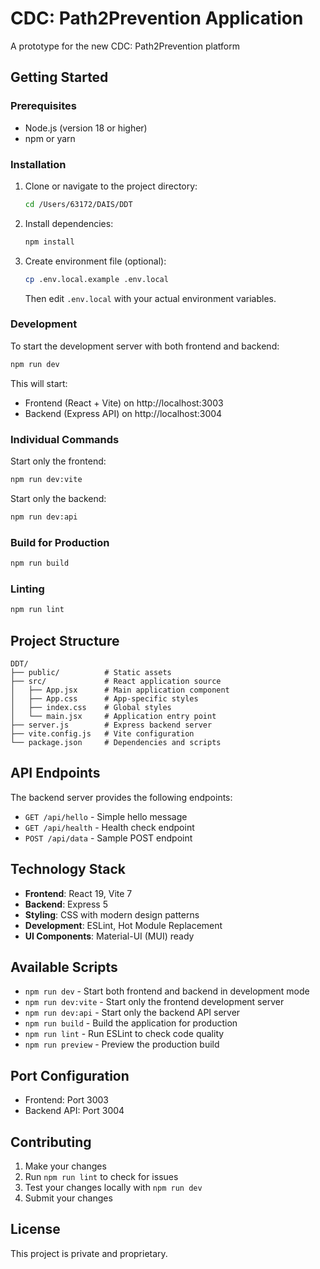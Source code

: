 # CDC: Path2Prevention Application

A prototype for the new CDC: Path2Prevention platform

## Getting Started

### Prerequisites

- Node.js (version 18 or higher)
- npm or yarn

### Installation

1. Clone or navigate to the project directory:
   ```bash
   cd /Users/63172/DAIS/DDT
   ```

2. Install dependencies:
   ```bash
   npm install
   ```

3. Create environment file (optional):
   ```bash
   cp .env.local.example .env.local
   ```
   Then edit `.env.local` with your actual environment variables.

### Development

To start the development server with both frontend and backend:

```bash
npm run dev
```

This will start:
- Frontend (React + Vite) on http://localhost:3003
- Backend (Express API) on http://localhost:3004

### Individual Commands

Start only the frontend:
```bash
npm run dev:vite
```

Start only the backend:
```bash
npm run dev:api
```

### Build for Production

```bash
npm run build
```

### Linting

```bash
npm run lint
```

## Project Structure

```
DDT/
├── public/          # Static assets
├── src/             # React application source
│   ├── App.jsx      # Main application component
│   ├── App.css      # App-specific styles
│   ├── index.css    # Global styles
│   └── main.jsx     # Application entry point
├── server.js        # Express backend server
├── vite.config.js   # Vite configuration
└── package.json     # Dependencies and scripts
```

## API Endpoints

The backend server provides the following endpoints:

- `GET /api/hello` - Simple hello message
- `GET /api/health` - Health check endpoint
- `POST /api/data` - Sample POST endpoint

## Technology Stack

- **Frontend**: React 19, Vite 7
- **Backend**: Express 5
- **Styling**: CSS with modern design patterns
- **Development**: ESLint, Hot Module Replacement
- **UI Components**: Material-UI (MUI) ready

## Available Scripts

- `npm run dev` - Start both frontend and backend in development mode
- `npm run dev:vite` - Start only the frontend development server
- `npm run dev:api` - Start only the backend API server
- `npm run build` - Build the application for production
- `npm run lint` - Run ESLint to check code quality
- `npm run preview` - Preview the production build

## Port Configuration

- Frontend: Port 3003
- Backend API: Port 3004

## Contributing

1. Make your changes
2. Run `npm run lint` to check for issues
3. Test your changes locally with `npm run dev`
4. Submit your changes

## License

This project is private and proprietary.
